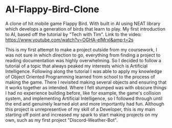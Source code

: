 # AI-Flappy-Bird-Clone
A clone of hit mobile game Flappy Bird. With built in AI using NEAT library which develops a generation of birds that learn to play. My first introduction to AI, based off the tutorial by "Tech with Tim". Link to the video: https://www.youtube.com/watch?v=OGHA-elMrxI&amp;t=2s  

This is my first attempt to make a project outside from my coursework, I was not sure in which direction to go, everything from finding a project to reading documentation was highly overwhelming. So I decided to follow a tutorial of a topic that always peaked my interests which is Artificial Intelligence. Following along the tutorial I was able to apply my knowledge of Object Oriented Programming learned from school to the process of making the game. There I revisited making several objects and ensuring that it works together as intended. Where I felt stumped was with obscure things I had no experience building before, like for example, the game's collision system, and implementing Artificial Intelligence, so I followed through until the end and genuinely learned alot and more importantly had fun. Although this project is unrepresentive of my skill of a Developer, this is my main starting off point and increased my spark to start making projects on my own, such as my first project "Discord-Weather-Bot". 
